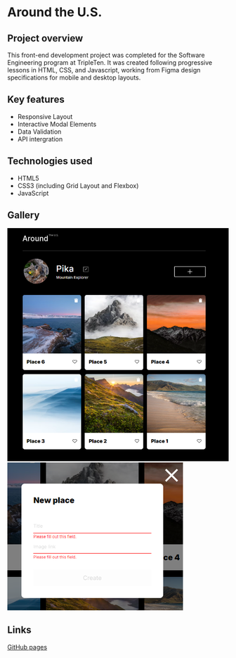 # Around the U.S.

## Project overview

This front-end development project was completed for the Software Engineering program at TripleTen. It was created following progressive lessons in HTML, CSS, and Javascript, working from Figma design specifications for mobile and desktop layouts.

## Key features

- Responsive Layout
- Interactive Modal Elements
- Data Validation
- API intergration

## Technologies used

- HTML5
- CSS3 (including Grid Layout and Flexbox)
- JavaScript

## Gallery

![project fullscreen image](./src/images/demo/fullscreen.png)
![validation sample image](./src/images/demo/validation.png)

## Links

[GitHub pages](https://lisaatea.github.io/se_project_aroundtheus/)
